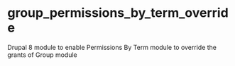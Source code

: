 # group_permissions_by_term_override
Drupal 8 module to enable Permissions By Term module to override the grants of Group module
